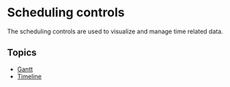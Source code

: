 # Scheduling controls

The scheduling controls are used to visualize and manage time related data.

## Topics
* [Gantt](gantt/index.md)
* [Timeline](timeline.md)